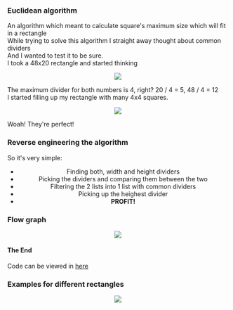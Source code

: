 ### Euclidean algorithm
An algorithm which meant to calculate square's maximum size which will fit in a rectangle<br>
While trying to solve this algorithm I straight away thought about common dividers<br>
And I wanted to test it to be sure.<br>
I took a 48x20 rectangle and started thinking
<div align="center">
    <p><img src="https://image.prntscr.com/image/tH1KPqnxSs6OgP0c4-wn6g.png"></p>
</div>
The maximum divider for both numbers is 4, right? 20 / 4 = 5, 48 / 4 = 12<br>
I started filling up my rectangle with many 4x4 squares.
<div align="center">
    <p><img src="https://image.prntscr.com/image/uKcj95xzQGGsfqAk-QItRg.png"></p>
</div>
Woah! They're perfect!

### Reverse engineering the algorithm
So it's very simple:<br>
<div align="center">
    <ul>
        <li>Finding both, width and height dividers</li>
        <li>Picking the dividers and comparing them between the two</li>
        <li>Filtering the 2 lists into 1 list with common dividers</li>
        <li>Picking up the heighest divider</li>
        <li><b>PROFIT!</b></li>
    </ul>
</div>

### Flow graph

<div align="center">
    <p><img src="https://image.prntscr.com/image/CQ09x8PASz6hvN55tBtgGA.png"></p>
</div>

#### The End
Code can be viewed in [here](https://github.com/TheOnlyArtz/Computer-Science-Alogrithms/blob/master/src/Euclidean/Euclidean.py)

### Examples for different rectangles
<div align="center">
    <p><img src="https://image.prntscr.com/image/LgeL1GN7SP_xVGFaHQVfHQ.png"></p>
</div>